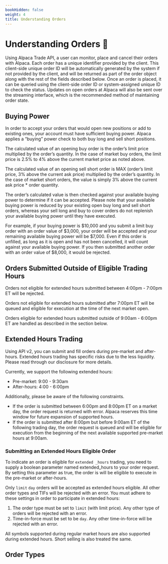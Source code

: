 ```yaml
---
bookHidden: false
weight: 4
title: Understanding Orders
---
```


# Understanding Orders 🧐

Using Alpaca Trade API, a user can monitor, place and cancel their orders with Alpaca. Each order has a unique identifier provided by the client. This client-side unique order ID will be automatically generated by the system if not provided by the client, and will be returned as part of the order object along with the rest of the fields described below. Once an order is placed, it can be queried using the client-side order ID or system-assigned unique ID to check the status. Updates on open orders at Alpaca will also be sent over the streaming interface, which is the recommended method of maintaining order state.

## Buying Power

In order to accept your orders that would open new positions or add to existing ones, your account must have sufficient buying power. Alpaca applies a “buying” power check to both buy long and sell short positions.

The calculated value of an opening buy order is the order’s limit price multiplied by the order’s quantity. In the case of market buy orders, the limit price is 2.5% to 4% above the current market price as noted above.

The calculated value of an opening sell short order is MAX (order’s limit price, 3% above the current ask price) multiplied by the order’s quantity. In the case of market short orders, the value is simply 3% above the current ask price \* order quantity.

The order’s calculated value is then checked against your available buying power to determine if it can be accepted. Please note that your available buying power is reduced by your existing open buy long and sell short orders, whereas your sell long and buy to cover orders do not replenish your available buying power until they have executed.

For example, if your buying power is $10,000 and you submit a limit buy order with an order value of $3,000, your order will be accepted and your remaining available buying power will be $7,000. Even if this order is unfilled, as long as it is open and has not been cancelled, it will count against your available buying power. If you then submitted another order with an order value of $8,000, it would be rejected.

## Orders Submitted Outside of Eligible Trading Hours

Orders not eligible for extended hours submitted between 4:00pm - 7:00pm ET will be rejected.

Orders not eligible for extended hours submitted after 7:00pm ET will be queued and eligible for execution at the time of the next market open.

Orders eligible for extended hours submitted outside of 9:00am - 6:00pm ET are handled as described in the section below.

## Extended Hours Trading

Using API v2, you can submit and fill orders during pre-market and after-hours. Extended hours trading has specific risks due to the less liquidity. Please read through our disclosure for more details.

Currently, we support the following extended hours:

- Pre-market: 9:00 - 9:30am
- After-hours: 4:00 - 6:00pm

Additionally, please be aware of the following constraints.

- If the order is submitted between 6:00pm and 8:00pm ET on a market day, the order request is returned with error. Alpaca reserves this time window for future expansion of supported hours.
- If the order is submitted after 8:00pm but before 9:00am ET of the following trading day, the order request is queued and will be eligible for execution from the beginning of the next available supported pre-market hours at 9:00am.

### Submitting an Extended Hours Eligible Order

To indicate an order is eligible for `extended _hours` trading, you need to supply a boolean parameter named extended_hours to your order request. By setting this parameter as true, the order is will be eligible to execute in the pre-market or after-hours.

Only `limit` `day` orders will be accepted as extended hours eligible. All other order types and TIFs will be rejected with an error. You must adhere to these settings in order to participate in extended hours:

1. The order type must be set to `limit` (with limit price). Any other type of orders will be rejected with an error.
2. Time-in-force must be set to be `day`. Any other time-in-force will be rejected with an error.

All symbols supported during regular market hours are also supported during extended hours. Short selling is also treated the same.

## Order Types
